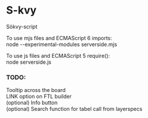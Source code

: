 # S-kvy
Sökvy-script

To use mjs files and ECMAScript 6 imports:<br> 
node --experimental-modules serverside.mjs 

To use js files and ECMAScript 5 require():<br> 
node serverside.js 

<h3>TODO:</h3>
 Tooltip across the board <br>
 LINK option on FTL builder <br>
 (optional) Info button <br>
 (optional) Search function for tabel call from layerspecs<br>
